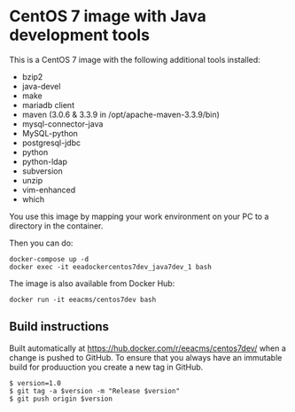 CentOS 7 image with Java development tools
==========================================

This is a CentOS 7 image with the following additional tools installed:
- bzip2
- java-devel
- make
- mariadb client
- maven (3.0.6 & 3.3.9 in /opt/apache-maven-3.3.9/bin)
- mysql-connector-java
- MySQL-python
- postgresql-jdbc
- python
- python-ldap
- subversion
- unzip
- vim-enhanced
- which

You use this image by mapping your work environment on your PC to a directory in the container.

Then you can do:
```
docker-compose up -d
docker exec -it eeadockercentos7dev_java7dev_1 bash
```

The image is also available from Docker Hub:
```
docker run -it eeacms/centos7dev bash
```

Build instructions
------------------

Built automatically at https://hub.docker.com/r/eeacms/centos7dev/ when a change is
pushed to GitHub. To ensure that you always have an immutable build for produuction
you create a new tag in GitHub.

    $ version=1.0
    $ git tag -a $version -m "Release $version"
    $ git push origin $version

